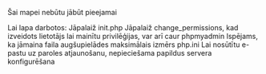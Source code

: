 Šai mapei nebūtu jābūt pieejamai

Lai lapa darbotos:
Jāpalaiž init.php
Jāpalaiž change_permissions, kad izveidots lietotājs lai mainītu privilēģijas, var arī caur phpmyadmin
Ispējams, ka jāmaina faila augšupielādes maksimālais izmērs php.ini
Lai nosūtītu e-pastu uz paroles atjaunošanu, nepieciešama papildus servera konfigurēšana
